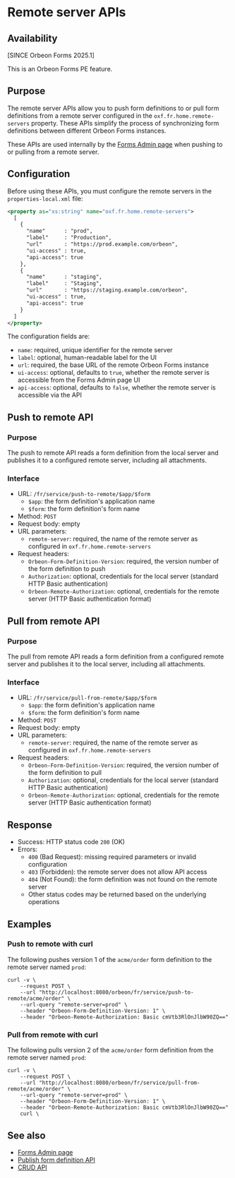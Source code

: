 # Remote server APIs

## Availability

[SINCE Orbeon Forms 2025.1]

This is an Orbeon Forms PE feature.

## Purpose

The remote server APIs allow you to push form definitions to or pull form definitions from a remote server configured in the `oxf.fr.home.remote-servers` property. These APIs simplify the process of synchronizing form definitions between different Orbeon Forms instances.

These APIs are used internally by the [Forms Admin page](/form-runner/feature/forms-admin-page.md) when pushing to or pulling from a remote server.

## Configuration

Before using these APIs, you must configure the remote servers in the `properties-local.xml` file:

```xml
<property as="xs:string" name="oxf.fr.home.remote-servers">
  [
    {
      "name"      : "prod",
      "label"     : "Production",
      "url"       : "https://prod.example.com/orbeon",
      "ui-access" : true,
      "api-access": true
    },
    {
      "name"      : "staging",
      "label"     : "Staging",
      "url"       : "https://staging.example.com/orbeon",
      "ui-access" : true,
      "api-access": true
    }
  ]
</property>
```

The configuration fields are:

- `name`: required, unique identifier for the remote server
- `label`: optional, human-readable label for the UI
- `url`: required, the base URL of the remote Orbeon Forms instance
- `ui-access`: optional, defaults to `true`, whether the remote server is accessible from the Forms Admin page UI
- `api-access`: optional, defaults to `false`, whether the remote server is accessible via the API

## Push to remote API

### Purpose

The push to remote API reads a form definition from the local server and publishes it to a configured remote server, including all attachments.

### Interface

- URL: `/fr/service/push-to-remote/$app/$form`
    - `$app`: the form definition's application name
    - `$form`: the form definition's form name
- Method: `POST`
- Request body: empty
- URL parameters:
    - `remote-server`: required, the name of the remote server as configured in `oxf.fr.home.remote-servers`
- Request headers:
    - `Orbeon-Form-Definition-Version`: required, the version number of the form definition to push
    - `Authorization`: optional, credentials for the local server (standard HTTP Basic authentication)
    - `Orbeon-Remote-Authorization`: optional, credentials for the remote server (HTTP Basic authentication format)

## Pull from remote API

### Purpose

The pull from remote API reads a form definition from a configured remote server and publishes it to the local server, including all attachments.

### Interface

- URL: `/fr/service/pull-from-remote/$app/$form`
    - `$app`: the form definition's application name
    - `$form`: the form definition's form name
- Method: `POST`
- Request body: empty
- URL parameters:
    - `remote-server`: required, the name of the remote server as configured in `oxf.fr.home.remote-servers`
- Request headers:
    - `Orbeon-Form-Definition-Version`: required, the version number of the form definition to pull
    - `Authorization`: optional, credentials for the local server (standard HTTP Basic authentication)
    - `Orbeon-Remote-Authorization`: optional, credentials for the remote server (HTTP Basic authentication format)

## Response

- Success: HTTP status code `200` (OK)
- Errors:
    - `400` (Bad Request): missing required parameters or invalid configuration
    - `403` (Forbidden): the remote server does not allow API access
    - `404` (Not Found): the form definition was not found on the remote server
    - Other status codes may be returned based on the underlying operations

## Examples

### Push to remote with curl

The following pushes version 1 of the `acme/order` form definition to the remote server named `prod`:

```
curl -v \
    --request POST \
    --url "http://localhost:8080/orbeon/fr/service/push-to-remote/acme/order" \
    --url-query "remote-server=prod" \
    --header "Orbeon-Form-Definition-Version: 1" \
    --header "Orbeon-Remote-Authorization: Basic cmVtb3RlOnJlbW90ZQ=="
```

### Pull from remote with curl

The following pulls version 2 of the `acme/order` form definition from the remote server named `prod`:

```
curl -v \
    --request POST \
    --url "http://localhost:8080/orbeon/fr/service/pull-from-remote/acme/order" \
    --url-query "remote-server=prod" \
    --header "Orbeon-Form-Definition-Version: 1" \
    --header "Orbeon-Remote-Authorization: Basic cmVtb3RlOnJlbW90ZQ=="
    curl \
```

## See also

- [Forms Admin page](/form-runner/feature/forms-admin-page.md)
- [Publish form definition API](publish.md)
- [CRUD API](../persistence/crud.md)
